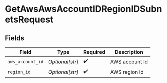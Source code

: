 # GetAwsAwsAccountIDRegionIDSubnetsRequest


## Fields

| Field              | Type               | Required           | Description        |
| ------------------ | ------------------ | ------------------ | ------------------ |
| `aws_account_id`   | *Optional[str]*    | :heavy_check_mark: | AWS account Id     |
| `region_id`        | *Optional[str]*    | :heavy_check_mark: | AWS region Id      |